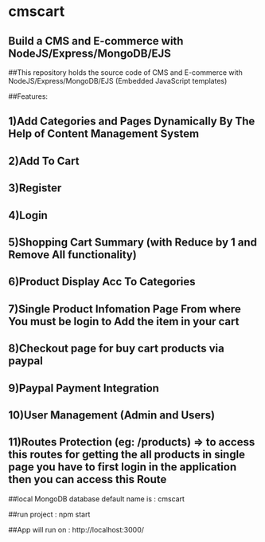 # cmscart

## Build a CMS and E-commerce with NodeJS/Express/MongoDB/EJS

##This repository holds the source code of CMS and E-commerce with NodeJS/Express/MongoDB/EJS (Embedded JavaScript templates)

##Features:

## 1)Add Categories and Pages Dynamically By The Help of Content Management System

## 2)Add To Cart

## 3)Register

## 4)Login

## 5)Shopping Cart Summary (with Reduce by 1 and Remove All functionality)

## 6)Product Display Acc To Categories

## 7)Single Product Infomation Page From where You must be login to Add the item in your cart

## 8)Checkout page for buy cart products via paypal

## 9)Paypal Payment Integration

## 10)User Management (Admin and Users)

## 11)Routes Protection (eg: /products) => to access this routes for getting the all products in single page you have to first login in the application then you can access this Route

##local MongoDB database default name is : cmscart

##run project : npm start

##App will run on : http://localhost:3000/
